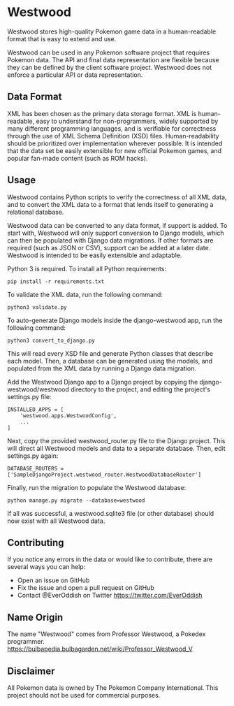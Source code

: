 # Westwood

Westwood stores high-quality Pokemon game data in a human-readable format that is easy to extend and use.

Westwood can be used in any Pokemon software project that requires Pokemon data. The API and final data representation are flexible because they can be defined by the client software project. Westwood does not enforce a particular API or data representation.

## Data Format

XML has been chosen as the primary data storage format. XML is human-readable, easy to understand for non-programmers, widely supported by many different programming languages, and is verifiable for correctness through the use of XML Schema Definition (XSD) files. Human-readability should be prioritized over implementation wherever possible. It is intended that the data set be easily extensible for new official Pokemon games, and popular fan-made content (such as ROM hacks).

## Usage

Westwood contains Python scripts to verify the correctness of all XML data, and to convert the XML data to a format that lends itself to generating a relational database.

Westwood data can be converted to any data format, if support is added. To start with, Westwood will only support conversion to Django models, which can then be populated with Django data migrations. If other formats are required (such as JSON or CSV), support can be added at a later date. Westwood is intended to be easily extensible and adaptable.

Python 3 is required. To install all Python requirements:

    pip install -r requirements.txt

To validate the XML data, run the following command:

    python3 validate.py

To auto-generate Django models inside the django-westwood app, run the following command:

    python3 convert_to_django.py

This will read every XSD file and generate Python classes that describe each model. Then, a database can be generated using the models, and populated from the XML data by running a Django data migration.

Add the Westwood Django app to a Django project by copying the django-westwood/westwood directory to the project, and editing the project's settings.py file:

    INSTALLED_APPS = [
        'westwood.apps.WestwoodConfig',
        ...
    ]

Next, copy the provided westwood_router.py file to the Django project. This will direct all Westwood models and data to a separate database. Then, edit settings.py again:

    DATABASE_ROUTERS = ['SampleDjangoProject.westwood_router.WestwoodDatabaseRouter']

Finally, run the migration to populate the Westwood database:

    python manage.py migrate --database=westwood

If all was successful, a westwood.sqlite3 file (or other database) should now exist with all Westwood data.

## Contributing

If you notice any errors in the data or would like to contribute, there are several ways you can help:

 * Open an issue on GitHub
 * Fix the issue and open a pull request on GitHub
 * Contact @EverOddish on Twitter <https://twitter.com/EverOddish>

## Name Origin

The name "Westwood" comes from Professor Westwood, a Pokedex programmer. https://bulbapedia.bulbagarden.net/wiki/Professor_Westwood_V

## Disclaimer

All Pokemon data is owned by The Pokemon Company International. This project should not be used for commercial purposes.
